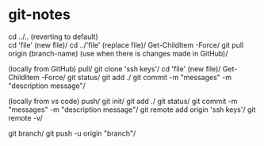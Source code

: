 # git-notes
cd ../.. (reverting to default)  
cd 'file' (new file)/
cd ../'file' (replace file)/
Get-ChildItem -Force/
git pull origin (branch-name) (use when there is changes made in GitHub)/

(locally from GitHub) pull/
git clone 'ssh keys'/
cd 'file' (new file)/
Get-ChildItem -Force/
git status/
git add ./
git commit -m "messages" -m "description message"/

(locally from vs code) push/
git init/
git add ./
git status/
git commit -m "messages" -m "description message"/
git remote add origin 'ssh keys'/
git remote -v/

git branch/
git push -u origin "branch"/
